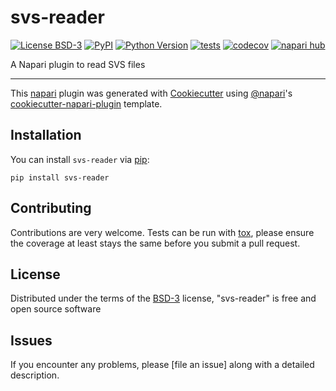 # svs-reader

[![License BSD-3](https://img.shields.io/pypi/l/svs-reader.svg?color=green)](https://github.com/yaber/svs-reader/raw/main/LICENSE)
[![PyPI](https://img.shields.io/pypi/v/svs-reader.svg?color=green)](https://pypi.org/project/svs-reader)
[![Python Version](https://img.shields.io/pypi/pyversions/svs-reader.svg?color=green)](https://python.org)
[![tests](https://github.com/yaber/svs-reader/workflows/tests/badge.svg)](https://github.com/yaber/svs-reader/actions)
[![codecov](https://codecov.io/gh/yaber/svs-reader/branch/main/graph/badge.svg)](https://codecov.io/gh/yaber/svs-reader)
[![napari hub](https://img.shields.io/endpoint?url=https://api.napari-hub.org/shields/svs-reader)](https://napari-hub.org/plugins/svs-reader)

A Napari plugin to read SVS files

----------------------------------

This [napari] plugin was generated with [Cookiecutter] using [@napari]'s [cookiecutter-napari-plugin] template.

<!--
Don't miss the full getting started guide to set up your new package:
https://github.com/napari/cookiecutter-napari-plugin#getting-started

and review the napari docs for plugin developers:
https://napari.org/stable/plugins/index.html
-->

## Installation

You can install `svs-reader` via [pip]:

    pip install svs-reader




## Contributing

Contributions are very welcome. Tests can be run with [tox], please ensure
the coverage at least stays the same before you submit a pull request.

## License

Distributed under the terms of the [BSD-3] license,
"svs-reader" is free and open source software

## Issues

If you encounter any problems, please [file an issue] along with a detailed description.

[napari]: https://github.com/napari/napari
[Cookiecutter]: https://github.com/audreyr/cookiecutter
[@napari]: https://github.com/napari
[MIT]: http://opensource.org/licenses/MIT
[BSD-3]: http://opensource.org/licenses/BSD-3-Clause
[GNU GPL v3.0]: http://www.gnu.org/licenses/gpl-3.0.txt
[GNU LGPL v3.0]: http://www.gnu.org/licenses/lgpl-3.0.txt
[Apache Software License 2.0]: http://www.apache.org/licenses/LICENSE-2.0
[Mozilla Public License 2.0]: https://www.mozilla.org/media/MPL/2.0/index.txt
[cookiecutter-napari-plugin]: https://github.com/napari/cookiecutter-napari-plugin

[napari]: https://github.com/napari/napari
[tox]: https://tox.readthedocs.io/en/latest/
[pip]: https://pypi.org/project/pip/
[PyPI]: https://pypi.org/
